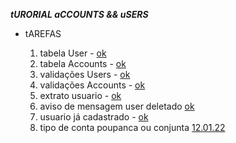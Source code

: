 ***tURORIAL aCCOUNTS && uSERS***

- tAREFAS

    1. tabela User - [ok]()
    2. tabela Accounts - [ok]()
    3. validações Users - [ok]()
    4. validações Accounts - [ok]()
    5. extrato usuario - [ok]()
    6. aviso de mensagem user deletado [ok]()
    7. usuario já cadastrado - [ok]()
    8. tipo de conta poupanca ou conjunta [12.01.22]()
    
